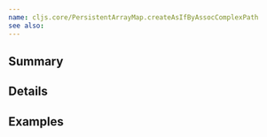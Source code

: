 ```yaml
---
name: cljs.core/PersistentArrayMap.createAsIfByAssocComplexPath
see also:
---
```


## Summary

## Details

## Examples

